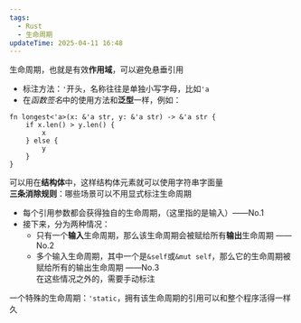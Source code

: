 ```yaml
---
tags:
  - Rust
  - 生命周期
updateTime: 2025-04-11 16:48
---
```

生命周期，也就是有效**作用域**，可以避免悬垂引用  
- 标注方法：`'`开头，名称往往是单独小写字母，比如`'a`  
- 在*函数签名*中的使用方法和**泛型**一样，例如：  
```
fn longest<'a>(x: &'a str, y: &'a str) -> &'a str {
    if x.len() > y.len() {
        x
    } else {
        y
    }
}

```

可以用在**结构体**中，这样结构体元素就可以使用字符串字面量  
**三条消除规则**：哪些场景可以不用显式标注生命周期  
- 每个引用参数都会获得独自的生命周期，（这里指的是输入）——No.1  
- 接下来，分为两种情况：  
	- 只有一个**输入**生命周期，那么该生命周期会被赋给所有**输出**生命周期 ——No.2   
	- 多个输入生命周期，其中一个是`&self`或`&mut self`，那么它的生命周期被赋给所有的输出生命周期 ——No.3  
	在这些情况之外的，需要手动标注  

一个特殊的生命周期：`'static`，拥有该生命周期的引用可以和整个程序活得一样久